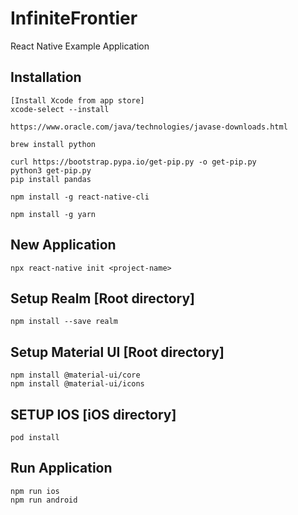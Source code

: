 # InfiniteFrontier
React Native Example Application

## Installation

	[Install Xcode from app store] 
	xcode-select --install

	https://www.oracle.com/java/technologies/javase-downloads.html

	brew install python

	curl https://bootstrap.pypa.io/get-pip.py -o get-pip.py
	python3 get-pip.py
	pip install pandas

	npm install -g react-native-cli

	npm install -g yarn

## New Application

	npx react-native init <project-name>

## Setup Realm [Root directory]

	npm install --save realm

## Setup Material UI [Root directory]

	npm install @material-ui/core
	npm install @material-ui/icons

## SETUP IOS [iOS directory]

	pod install

## Run Application

	npm run ios
	npm run android
